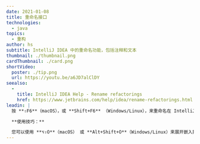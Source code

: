```yaml
---
date: 2021-01-08
title: 重命名接口
technologies:
  - java
topics:
  - 重构
author: hs
subtitle: IntelliJ IDEA 中的重命名功能，包括注释和文本
thumbnail: ./thumbnail.png
cardThumbnail: ./card.png
shortVideo:
  poster: ./tip.png
  url: https://youtu.be/a6JD7alClDY
seealso:
  - 
    title: IntelliJ IDEA Help - Rename refactorings
    href: https://www.jetbrains.com/help/idea/rename-refactorings.html
leadin: |
  按 **⇧F6**（macOS），或 **Shift+F6** （Windows/Linux），来重命名在 IntelliJ IDEA 中的任何东西， 包括接口。 任何使用该接口的内容也都会被重命名。

  **使用技巧：**

  您可以使用 **⌥⇧O**（macOS） 或 **Alt+Shift+O**（Windows/Linux）来展开嵌入提示，来包含注释和文本。
---
```


